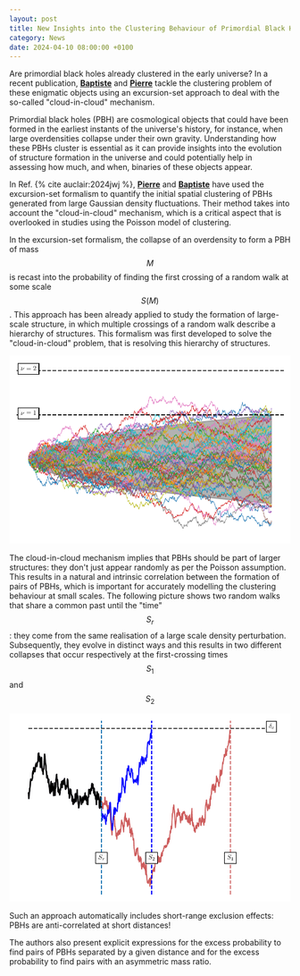 ```yaml
---
layout: post
title: New Insights into the Clustering Behaviour of Primordial Black Holes
category: News
date: 2024-04-10 08:00:00 +0100
---
```


Are primordial black holes already clustered in the early universe?
In a recent publication, [**Baptiste**](/members/blachier) and
[**Pierre**](/members/auclair) tackle the clustering problem of these
enigmatic objects using an excursion-set approach to deal with the
so-called "cloud-in-cloud" mechanism.


Primordial black holes (PBH) are cosmological objects that could have
been formed in the earliest instants of the universe's history, for
instance, when large overdensities collapse under their own gravity.
Understanding how these PBHs cluster is essential as it can provide
insights into the evolution of structure formation in the universe and
could potentially help in assessing how much, and when, binaries of
these objects appear.

In Ref. {% cite auclair:2024jwj %}, [**Pierre**](/members/auclair)
and [**Baptiste**](/members/blachier) have used the excursion-set
formalism to quantify the initial spatial clustering of PBHs generated
from large Gaussian density fluctuations. Their method takes into
account the "cloud-in-cloud" mechanism, which is a critical aspect
that is overlooked in studies using the Poisson model of clustering.

In the excursion-set formalism, the collapse of an overdensity to form
a PBH of mass $$M$$ is recast into the probability of finding the
first crossing of a random walk at some scale $$S(M)$$. This approach
has been already applied to study the formation of large-scale
structure, in which multiple crossings of a random walk describe a
hierarchy of structures. This formalism was first developed to solve
the "cloud-in-cloud" problem, that is resolving this hierarchy of
structures.

![spread](/assets/images/2402.00600/spread.png)

The cloud-in-cloud mechanism implies that PBHs should be part of
larger structures: they don't just appear randomly as per the Poisson
assumption. This results in a natural and intrinsic correlation
between the formation of pairs of PBHs, which is important for
accurately modelling the clustering behaviour at small scales. The
following picture shows two random walks that share a common past
until the "time" $$S_{r}$$: they come from the same realisation of a
large scale density perturbation. Subsequently, they evolve in
distinct ways and this results in two different collapses that occur
respectively at the first-crossing times $$S_{1}$$ and $$S_{2}$$

![duo](/assets/images/2402.00600/duo.png)

Such an approach automatically includes short-range exclusion effects:
PBHs are anti-correlated at short distances!

The authors also present explicit expressions for the excess
probability to find pairs of PBHs separated by a given distance and
for the excess probability to find pairs with an asymmetric mass
ratio.
